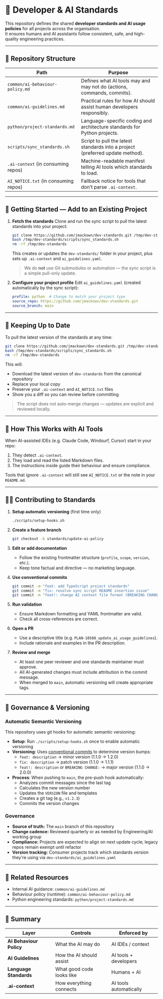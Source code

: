 # 📘 Developer & AI Standards

This repository defines the shared **developer standards and AI usage policies** for all projects across the organisation.  
It ensures humans and AI assistants follow consistent, safe, and high-quality engineering practices.

---

## 🧩 Repository Structure

| Path | Purpose |
|------|----------|
| `common/ai-behaviour-policy.md` | Defines what AI tools may and may not do (actions, commands, commits). |
| `common/ai-guidelines.md` | Practical rules for how AI should assist human developers responsibly. |
| `python/project-standards.md` | Language-specific coding and architecture standards for Python projects. |
| `scripts/sync_standards.sh` | Script to pull the latest standards into a project (preferred update method). |
| `.ai-context` (in consuming repos) | Machine-readable manifest telling AI tools which standards to load. |
| `AI_NOTICE.txt` (in consuming repos) | Fallback notice for tools that don’t parse `.ai-context`. |

---

## 🚀 Getting Started — Add to an Existing Project

1. **Fetch the standards**
   Clone and run the sync script to pull the latest standards into your project:
   ```bash
   git clone https://github.com/jmackown/dev-standards.git /tmp/dev-standards
   bash /tmp/dev-standards/scripts/sync_standards.sh
   rm -rf /tmp/dev-standards
   ```
   This creates or updates the `dev-standards/` folder in your project, plus sets up `.ai-context` and `ai_guidelines.yaml`.  
   > We do **not** use Git submodules or automation — the sync script is a simple pull-only update.

2. **Configure your project profile**
   Edit `ai_guidelines.yaml` (created automatically by the sync script):

   ```yaml
   profile: python  # Change to match your project type
   source_repo: https://github.com/jmackown/dev-standards.git
   source_branch: main
   ```

---

## 🔄 Keeping Up to Date

To pull the latest version of the standards at any time:
```bash
git clone https://github.com/jmackown/dev-standards.git /tmp/dev-standards
bash /tmp/dev-standards/scripts/sync_standards.sh
rm -rf /tmp/dev-standards
```

This will:
- Download the latest version of `dev-standards` from the canonical repository  
- Replace your local copy  
- Preserve your `.ai-context` and `AI_NOTICE.txt` files  
- Show you a diff so you can review before committing

> The script does not auto-merge changes — updates are explicit and reviewed locally.

---

## 🧱 How This Works with AI Tools

When AI-assisted IDEs (e.g. Claude Code, Windsurf, Cursor) start in your repo:
1. They detect `.ai-context`.
2. They load and read the listed Markdown files.
3. The instructions inside guide their behaviour and ensure compliance.

Tools that ignore `.ai-context` will still see `AI_NOTICE.txt` or the note in your `README.md`.

---

## 🧑‍💻 Contributing to Standards

1. **Setup automatic versioning** (first time only)
   ```bash
   ./scripts/setup-hooks.sh
   ```

2. **Create a feature branch**
   ```bash
   git checkout -b standards/update-ai-policy
   ```

3. **Edit or add documentation**
   - Follow the existing frontmatter structure (`profile`, `scope`, `version`, etc.).
   - Keep tone factual and directive — no marketing language.

4. **Use conventional commits**
   ```bash
   git commit -m "feat: add TypeScript project standards"
   git commit -m "fix: resolve sync script README insertion issue"  
   git commit -m "feat!: change AI context file format (BREAKING CHANGE)"
   ```

5. **Run validation**
   - Ensure Markdown formatting and YAML frontmatter are valid.
   - Check all cross-references are correct.

6. **Open a PR**
   - Use a descriptive title (e.g. `PLAN-10580_update_ai_usage_guidelines`).
   - Include rationale and examples in the PR description.

7. **Review and merge**
   - At least one peer reviewer and one standards maintainer must approve.
   - All AI-generated changes must include attribution in the commit message.
   - When merged to `main`, automatic versioning will create appropriate tags.

---

## 🧭 Governance & Versioning

### Automatic Semantic Versioning

This repository uses git hooks for automatic semantic versioning:

- **Setup**: Run `./scripts/setup-hooks.sh` once to enable automatic versioning
- **Versioning**: Uses [conventional commits](https://www.conventionalcommits.org/) to determine version bumps:
  - `feat: description` → minor version (1.1.0 → 1.2.0)
  - `fix: description` → patch version (1.1.0 → 1.1.1)  
  - `feat!: description` or `BREAKING CHANGE:` → major version (1.1.0 → 2.0.0)
- **Process**: When pushing to `main`, the pre-push hook automatically:
  - Analyzes commit messages since the last tag
  - Calculates the new version number
  - Updates the `VERSION` file and templates
  - Creates a git tag (e.g., `v1.2.3`)
  - Commits the version changes

### Governance

- **Source of truth:** The `main` branch of this repository  
- **Change cadence:** Reviewed quarterly or as needed by Engineering/AI working group  
- **Compliance:** Projects are expected to align on next update cycle; legacy repos remain exempt until refactor
- **Version tracking:** Consumer projects track which standards version they're using via `dev-standards/ai_guidelines.yaml`

---

## 🔗 Related Resources

- Internal AI guidance: `common/ai-guidelines.md`  
- Behaviour policy (runtime): `common/ai-behaviour-policy.md`  
- Python engineering standards: `python/project-standards.md`

---

## 🧠 Summary

| Layer | Controls | Enforced by |
|--------|-----------|-------------|
| **AI Behaviour Policy** | What the AI may do | AI IDEs / context |
| **AI Guidelines** | How the AI should assist | AI tools + developers |
| **Language Standards** | What good code looks like | Humans + AI |
| **.ai-context** | How everything connects | AI tools automatically |
